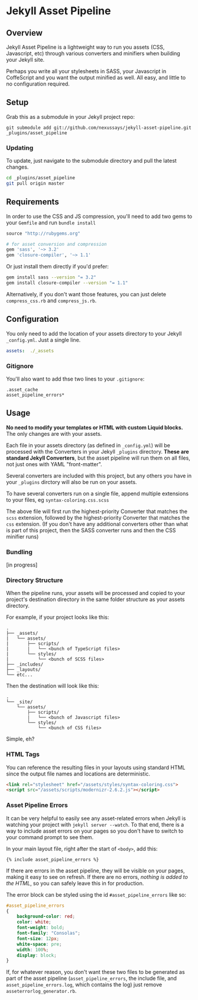 # Jekyll Asset Pipeline

## Overview

Jekyll Asset Pipeline is a lightweight way to run you assets (CSS, Javascript, etc) through various converters and minifiers when building your Jekyll site.

Perhaps you write all your stylesheets in SASS, your Javascript in CoffeScript and you want the output minified as well. All easy, and little to no configuration required.

## Setup

Grab this as a submodule in your Jekyll project repo:

```
git submodule add git://github.com/nexussays/jekyll-asset-pipeline.git _plugins/asset_pipeline
```

### Updating

To update, just navigate to the submodule directory and pull the latest changes.

```bash
cd _plugins/asset_pipeline
git pull origin master
```

## Requirements

In order to use the CSS and JS compression, you'll need to add two gems to your `Gemfile` and run `bundle install`

```ruby
source "http://rubygems.org"

# for asset conversion and compression
gem 'sass', '~> 3.2'
gem 'closure-compiler', '~> 1.1'
```

Or just install them directly if you'd prefer:

```bash
gem install sass --version "= 3.2"
gem install closure-compiler --version "= 1.1"
```

Alternatively, if you don't want those features, you can just delete `compress_css.rb` and `compress_js.rb`.

## Configuration

You only need to add the location of your assets directory to your Jekyll `_config.yml`. Just a single line.

```YAML
assets:  ./_assets
```

### Gitignore

You'll also want to add thse two lines to your `.gitignore`:

```
.asset_cache
asset_pipeline_errors*
```

## Usage

**No need to modify your templates or HTML with custom Liquid blocks.** The only changes are with your assets.

Each file in your assets directory (as defined in `_config.yml`) will be processed with the Converters in your Jekyll `_plugins` directory. **These are standard Jekyll Converters**, but the asset pipeline will run them on all files, not just ones with YAML "front-matter".

Several converters are included with this project, but any others you have in your `_plugins` dirctory will also be run on your assets.

To have several converters run on a single file, append multiple extensions to your files, eg `syntax-coloring.css.scss`

The above file will first run the highest-priority Converter that matches the `scss` extension, followed by the highest-priority Converter that matches the `css` extension. (If you don't have any additional converters other than what is part of this project, then the SASS converter runs and then the CSS minifier runs)


### Bundling

[in progress]

### Directory Structure

When the pipeline runs, your assets will be processed and copied to your project's destination directory in the same folder structure as your assets directory.

For example, if your project looks like this:

```
.
├── _assets/
|   └── assets/
|       ├── scripts/
|       |   └── <bunch of TypeScript files>
|       └── styles/
|           └── <bunch of SCSS files>
├── _includes/
├── _layouts/
└── etc...
```

Then the destination will look like this:

```
.
└── _site/
    └── assets/
        ├── scripts/
        |   └── <bunch of Javascript files>
        └── styles/
            └── <bunch of CSS files>
```
Simple, eh?

### HTML Tags

You can reference the resulting files in your layouts using standard HTML since the output file names and locations are deterministic.

```HTML
<link rel="stylesheet" href="/assets/styles/syntax-coloring.css">
<script src="/assets/scripts/modernizr-2.6.2.js"></script>
```

### Asset Pipeline Errors

It can be very helpful to easily see any asset-related errors when Jekyll is watching your project with `jekyll server --watch`. To that end, there is a way to include asset errors on your pages so you don't have to switch to your command prompt to see them.

In your main layout file, right after the start of `<body>`, add this:

```
{% include asset_pipeline_errors %}
```

If there are errors in the asset pipeline, they will be visible on your pages, making it easy to see on refresh. If there are no errors, *nothing is added to the HTML*, so you can safely leave this in for production.

The error block can be styled using the id `#asset_pipeline_errors` like so:

```css
#asset_pipeline_errors
{
	background-color: red;
	color: white;
	font-weight: bold;
	font-family: "Consolas";
	font-size: 12px;
	white-space: pre;
	width: 100%;
	display: block;
}
```

If, for whatever reason, you don't want these two files to be generated as part of the asset pipeline (`asset_pipeline_errors`, the include file, and `asset_pipeline_errors.log`, which contains the log) just remove `asseterrorlog_generator.rb`.